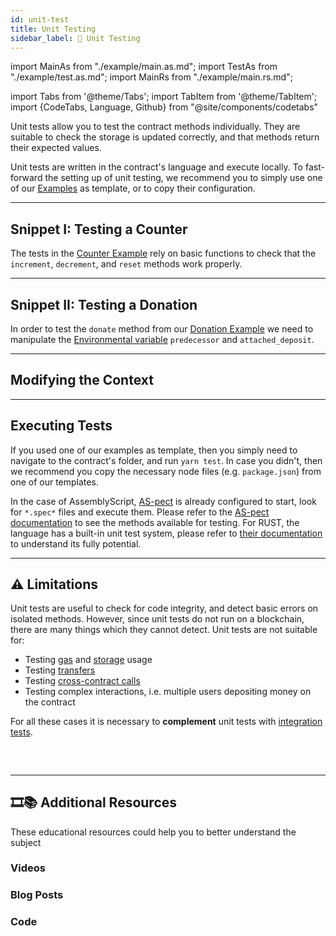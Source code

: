 ```yaml
---
id: unit-test
title: Unit Testing
sidebar_label: 🧫 Unit Testing
---
```

import MainAs from "./example/main.as.md";
import TestAs from "./example/test.as.md";
import MainRs from "./example/main.rs.md";

import Tabs from '@theme/Tabs';
import TabItem from '@theme/TabItem';
import {CodeTabs, Language, Github} from "@site/components/codetabs"


Unit tests allow you to test the contract methods individually. They are suitable to check the storage is updated correctly, and that methods return their expected values.

Unit tests are written in the contract's language and execute locally. To fast-forward the setting up of unit testing, we recommend you to simply use one of our [Examples](https://near.dev) as template, or to copy their configuration.

---

## Snippet I: Testing a Counter
The tests in the [Counter Example](../../quickstart/count-near.md) rely on basic functions to check that the `increment`, `decrement`, and `reset` methods work properly.

<CodeTabs>
  <Language value="🦀 - Rust" language="rust">
    <Github fname="lib.rs"
            url="https://github.com/near-examples/rust-counter/blob/master/contract/src/lib.rs"
            start="52" end="87" />
  </Language>
  <Language value="🚀 - AssemblyScript" language="ts">
    <Github fname="main.spec.ts"
            url="https://github.com/near-examples/counter/blob/master/contract/assembly/__tests__/main.spec.ts"
            start="5" end="44" />
  </Language>
</CodeTabs>

---

## Snippet II: Testing a Donation
In order to test the `donate` method from our [Donation Example](../../contracts/anatomy.md) we need to manipulate the [Environmental variable](../../contracts/environment/environment.md) `predecessor` and `attached_deposit`.

<CodeTabs>
  <Language value="🦀 - Rust" language="rust">
    <Github fname="lib.rs"
            url="https://github.com/near-examples/docs-examples/blob/main/cross-contract-rs/contract/src/lib.rs"
            start="125" end="162" />
  </Language>
  <Language value="🚀 - AssemblyScript" language="ts">
    <Github fname="main.spec.ts"
            url="https://github.com/near-examples/docs-examples/blob/main/cross-contract-as/contract/assembly/__tests__/donation.spec.ts"
            start="25" end="58" />
  </Language>
</CodeTabs>


---

## Modifying the Context

---


## Executing Tests
If you used one of our examples as template, then you simply need to navigate to the contract's folder, and run `yarn test`. In case you didn't, then we recommend you copy the necessary node files (e.g. `package.json`) from one of our templates.

In the case of AssemblyScript, [AS-pect](https://tenner-joshua.gitbook.io/as-pect/) is already configured to start, look for `*.spec*` files and execute them. Please refer to the [AS-pect documentation](https://tenner-joshua.gitbook.io/as-pect/as-api/expectations) to see the methods available for testing. For RUST, the language has a built-in unit test system, please refer to [their documentation](https://doc.rust-lang.org/book/ch11-01-writing-tests.html) to understand its fully potential.

---

## ⚠️ Limitations
Unit tests are useful to check for code integrity, and detect basic errors on isolated methods. However, since unit tests do not run on a blockchain, there are many things which they cannot detect. Unit tests are not suitable for:

- Testing [gas](../../contracts/environment/environment.md) and [storage](../../contracts/storage.md) usage
- Testing [transfers](../../contracts/actions.md)
- Testing [cross-contract calls](../../contracts/crosscontract.md)
- Testing complex interactions, i.e. multiple users depositing money on the contract

For all these cases it is necessary to **complement** unit tests with [integration tests](../integration/integration.md).

### &nbsp;
---
## 🎞️📚 Additional Resources
These educational resources could help you to better understand the subject
### Videos

### Blog Posts

### Code